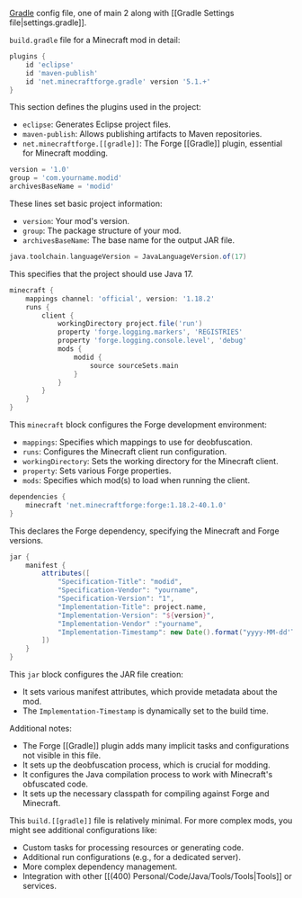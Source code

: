 [Gradle](Gradle.md) config file, one of main 2 along with [[Gradle Settings file|settings.gradle]].

`build.gradle` file for a Minecraft mod in detail:

```gradle
plugins {
    id 'eclipse'
    id 'maven-publish'
    id 'net.minecraftforge.gradle' version '5.1.+'
}
```
This section defines the plugins used in the project:
- `eclipse`: Generates Eclipse project files.
- `maven-publish`: Allows publishing artifacts to Maven repositories.
- `net.minecraftforge.[[gradle]]`: The Forge [[Gradle]] plugin, essential for Minecraft modding.

```gradle
version = '1.0'
group = 'com.yourname.modid'
archivesBaseName = 'modid'
```
These lines set basic project information:
- `version`: Your mod's version.
- `group`: The package structure of your mod.
- `archivesBaseName`: The base name for the output JAR file.

```gradle
java.toolchain.languageVersion = JavaLanguageVersion.of(17)
```
This specifies that the project should use Java 17.

```gradle
minecraft {
    mappings channel: 'official', version: '1.18.2'
    runs {
        client {
            workingDirectory project.file('run')
            property 'forge.logging.markers', 'REGISTRIES'
            property 'forge.logging.console.level', 'debug'
            mods {
                modid {
                    source sourceSets.main
                }
            }
        }
    }
}
```
This `minecraft` block configures the Forge development environment:
- `mappings`: Specifies which mappings to use for deobfuscation.
- `runs`: Configures the Minecraft client run configuration.
- `workingDirectory`: Sets the working directory for the Minecraft client.
- `property`: Sets various Forge properties.
- `mods`: Specifies which mod(s) to load when running the client.

```gradle
dependencies {
    minecraft 'net.minecraftforge:forge:1.18.2-40.1.0'
}
```
This declares the Forge dependency, specifying the Minecraft and Forge versions.

```gradle
jar {
    manifest {
        attributes([
            "Specification-Title": "modid",
            "Specification-Vendor": "yourname",
            "Specification-Version": "1",
            "Implementation-Title": project.name,
            "Implementation-Version": "${version}",
            "Implementation-Vendor" :"yourname",
            "Implementation-Timestamp": new Date().format("yyyy-MM-dd'T'HH:mm:ssZ")
        ])
    }
}
```
This `jar` block configures the JAR file creation:
- It sets various manifest attributes, which provide metadata about the mod.
- The `Implementation-Timestamp` is dynamically set to the build time.

Additional notes:
- The Forge [[Gradle]] plugin adds many implicit tasks and configurations not visible in this file.
- It sets up the deobfuscation process, which is crucial for modding.
- It configures the Java compilation process to work with Minecraft's obfuscated code.
- It sets up the necessary classpath for compiling against Forge and Minecraft.

This `build.[[gradle]]` file is relatively minimal. For more complex mods, you might see additional configurations like:
- Custom tasks for processing resources or generating code.
- Additional run configurations (e.g., for a dedicated server).
- More complex dependency management.
- Integration with other [[(400) Personal/Code/Java/Tools/Tools|Tools]] or services.